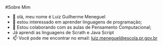 #Sobre Mim 
- 👋 olá, meu nome é Luiz Guilherme Meneguel
- 👀 estou interessado em aprender linguagens de programação;
- 💞️ Estou colaborando com  as aulas de Pensamento Computacional;
- Já aprendi as linguagens de Scrath e Java Script 
- 📫 Você pode me encontrar no email: luiz.meneguel@escola.pr.gov.br
<!---
luizmeneguel/luizmeneguel is a ✨ special ✨ repository because its `README.md` (this file) appears on your GitHub profile.
You can click the Preview link to take a look at your changes.
--->
